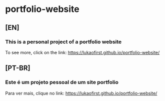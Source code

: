 # portfolio-website

## [EN]

### This is a personal project of a portfolio website

To see more, click on the link: https://lukaofirst.github.io/portfolio-website/

## [PT-BR]

### Este é um projeto pessoal de um site portfolio

Para ver mais, clique no link: https://lukaofirst.github.io/portfolio-website/
